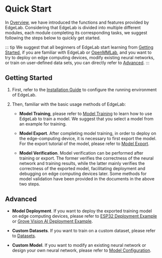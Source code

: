 # Quick Start

In [Overview](./what_is_edgelab), we have introduced the functions and features provided by EdgeLab. Considering that EdgeLab is divided into multiple different modules, each module completing its corresponding tasks, we suggest following the steps below to quickly get started.

::: tip
We suggest that all beginners of EdgeLab start learning from [Getting Started](#getting-started), if you are familiar with EdgeLab or [OpenMMLab](https://github.com/open-mmlab), and you want to try to deploy on edge computing devices, modify existing neural networks, or train on user-defined data sets, you can directly refer to [Advanced](#advanced).
:::

## Getting Started

1. First, refer to the [Installation Guide](./installation.md) to configure the running environment of EdgeLab.

2. Then, familiar with the basic usage methods of EdgeLab:

   - **Model Training**, please refer to [Model Training](../tutorials/training/overview) to learn how to use EdgeLab to train a model. We suggest that you select a model from an example for training.

   - **Model Export**. After completing model training, in order to deploy on the edge-computing device, it is necessary to first export the model. For the export tutorial of the model, please refer to [Model Export](../tutorials/export/overview).

   - **Model Verification**. Model verification can be performed after training or export. The former verifies the correctness of the neural network and training results, while the latter mainly verifies the correctness of the exported model, facilitating deployment and debugging on edge computing devices later. Some methods for model validation have been provided in the documents in the above two steps.

## Advanced

- **Model Deployment**. If you want to deploy the exported training model on edge computing devices, please refer to [ESP32 Deployment Example](../examples/esp32/deploy) or [Grove Vision AI Deployment Example](../examples/grove/deploy).

- **Custom Datasets**. If you want to train on a custom dataset, please refer to [Datasets](../tutorials/datasets).

- **Custom Model**. If you want to modify an existing neural network or design your own neural network, please refer to [Model Configuration](../tutorials/config).
